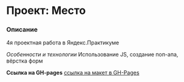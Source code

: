# Проект: Место

### Описание

4я проектная работа в Яндекс.Практикуме

*Особенности и технологии*
Использование JS, создание поп-апа, вёрстка форм

**Ссылка на GH-pages**
[ссылка на макет в GH-Pages](https://nadezhda-yarovaya.github.io/mesto/)
